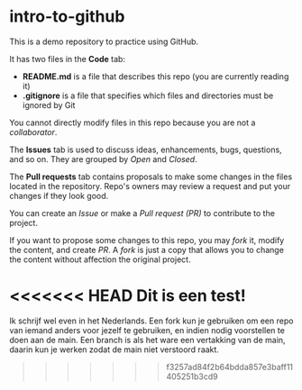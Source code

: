 # intro-to-github
This is a demo repository to practice using GitHub.

It has two files in the **Code** tab:
- **README.md** is a file that describes this repo (you are currently reading it)
- **.gitignore** is a file that specifies which files and directories must be ignored by Git

You cannot directly modify files in this repo because you are not a *collaborator*.

The **Issues** tab is used to discuss ideas, enhancements, bugs, questions, and so on. They are grouped by *Open* and *Closed*.

The **Pull requests** tab contains proposals to make some changes in the files located in the repository. Repo's owners may review a request and put your changes if they look good.

You can create an *Issue* or make a *Pull request (PR)* to contribute to the project.

If you want to propose some changes to this repo, you may *fork* it, modify the content, and create *PR*. A *fork* is just a copy that allows you to change the content without affection the original project.

<<<<<<< HEAD
Dit is een test!
=======
Ik schrijf wel even in het Nederlands. Een fork kun je gebruiken om een repo van iemand anders voor jezelf te gebruiken, en indien nodig voorstellen te doen aan de main.
Een branch is als het ware een vertakking van de main, daarin kun je werken zodat de main niet verstoord raakt.
>>>>>>> f3257ad84f2b64bdda857e3baff11405251b3cd9
